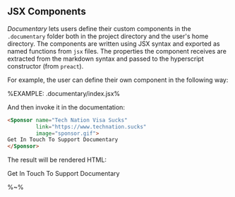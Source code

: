 ## **JSX Components**

_Documentary_ lets users define their custom components in the `.documentary` folder both in the project directory and the user's home directory. The components are written using JSX syntax and exported as named functions from `jsx` files. The properties the component receives are extracted from the markdown syntax and passed to the hyperscript constructor (from `preact`).

For example, the user can define their own component in the following way:

%EXAMPLE: .documentary/index.jsx%

And then invoke it in the documentation:

```html
<Sponsor name="Tech Nation Visa Sucks"
         link="https://www.technation.sucks"
         image="sponsor.gif">
Get In Touch To Support Documentary
</Sponsor>
```

The result will be rendered HTML:

<Sponsor name="Tech Nation Visa Sucks"
         link="https://www.technation.sucks"
         image="https://raw.githubusercontent.com/artdecoweb/www.technation.sucks/master/anim.gif">
Get In Touch To Support Documentary
</Sponsor>

%~%
